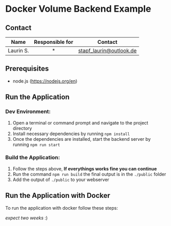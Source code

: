 # Docker Volume Backend Example

## Contact
|Name|Responsible for|Contact|
|--|:--:|--|
|Laurin S.|*|[stapf_laurin@outlook.de](mailto:stapf_laurin@outlook.de)

## Prerequisites
- node.js (https://nodejs.org/en)

## Run the Application
### Dev Environment:

1. Open a terminal or command prompt and navigate to the project directory
2. Install necessary dependencies by running `npm install`
3. Once the dependencies are installed, start the backend server by running `npm run start`

### Build the Application: 

1. Follow the steps above,
**If everythings works fine you can continue**
2. Run the command `npm run build` the final output is in the `./public` folder
3. Add the output of `./public` to your webserver

## Run the Application with Docker
To run the application with docker follow these steps: 

*expect two weeks* :)